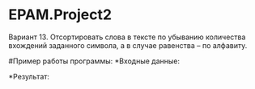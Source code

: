 # EPAM.Project2
Вариант 13. Отсортировать слова в тексте по убыванию количества вхождений
заданного символа, а в случае равенства – по алфавиту.


#Пример работы программы:
*Входные данные:

*Результат:
